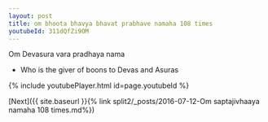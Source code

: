 ```yaml
---
layout: post
title: om bhoota bhavya bhavat prabhave namaha 108 times
youtubeId: 311dQfZi9OM
---
```

 
 
Om Devasura vara pradhaya nama 
 
 -  Who is the giver of boons to Devas and Asuras 
 
  
 
  
 
 
 
 
 
 


{% include youtubePlayer.html id=page.youtubeId %}
 
[Next]({{ site.baseurl }}{% link  split2/_posts/2016-07-12-Om saptajivhaaya namaha 108 times.md%})
 
